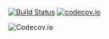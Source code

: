 [![Build Status][travis-ci-badge]][travis-ci] [![codecov.io][codecov-badge]][codecov]

![Codecov.io][codecov-history]

[travis-ci-badge]: https://travis-ci.org/liancheng/scraper.svg?branch=master
[travis-ci]: https://travis-ci.org/liancheng/scraper
[codecov-badge]: https://codecov.io/github/liancheng/scraper/coverage.svg?branch=master
[codecov]: https://codecov.io/github/liancheng/scraper?branch=master
[codecov-history]: https://codecov.io/github/liancheng/scraper/branch.svg?branch=master
